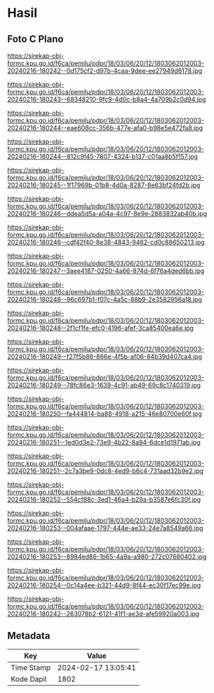 # Hasil

## Foto C Plano

https://sirekap-obj-formc.kpu.go.id/f6ca/pemilu/pdpr/18/03/06/20/12/1803062012003-20240216-180242--0d175cf2-d97b-4caa-9dee-ee27949d6178.jpg

https://sirekap-obj-formc.kpu.go.id/f6ca/pemilu/pdpr/18/03/06/20/12/1803062012003-20240216-180243--68348210-9fc9-4d0c-b8a4-4a709b2c0d94.jpg

https://sirekap-obj-formc.kpu.go.id/f6ca/pemilu/pdpr/18/03/06/20/12/1803062012003-20240216-180244--eae608cc-356b-477e-afa0-b98e5e472fa8.jpg

https://sirekap-obj-formc.kpu.go.id/f6ca/pemilu/pdpr/18/03/06/20/12/1803062012003-20240216-180244--812c9f45-7807-4324-b137-c01aa8b5f157.jpg

https://sirekap-obj-formc.kpu.go.id/f6ca/pemilu/pdpr/18/03/06/20/12/1803062012003-20240216-180245--1f17969b-01b8-4d0a-8287-8e63bf24fd2b.jpg

https://sirekap-obj-formc.kpu.go.id/f6ca/pemilu/pdpr/18/03/06/20/12/1803062012003-20240216-180246--ddea5d5a-a04a-4c97-8e9e-2883832ab40b.jpg

https://sirekap-obj-formc.kpu.go.id/f6ca/pemilu/pdpr/18/03/06/20/12/1803062012003-20240216-180246--cdf42f40-8e38-4843-9462-cd0c88650213.jpg

https://sirekap-obj-formc.kpu.go.id/f6ca/pemilu/pdpr/18/03/06/20/12/1803062012003-20240216-180247--3aee4187-0250-4a66-874d-6f76a4ded6bb.jpg

https://sirekap-obj-formc.kpu.go.id/f6ca/pemilu/pdpr/18/03/06/20/12/1803062012003-20240216-180248--96c697b1-f07c-4a5c-88b9-2e3582956a18.jpg

https://sirekap-obj-formc.kpu.go.id/f6ca/pemilu/pdpr/18/03/06/20/12/1803062012003-20240216-180248--2f1cf1fe-efc0-4196-afef-3ca85400ea6e.jpg

https://sirekap-obj-formc.kpu.go.id/f6ca/pemilu/pdpr/18/03/06/20/12/1803062012003-20240216-180249--f27f5b86-866e-4f5b-af06-84b39d407ca4.jpg

https://sirekap-obj-formc.kpu.go.id/f6ca/pemilu/pdpr/18/03/06/20/12/1803062012003-20240216-180249--78fc86e3-1639-4c91-ab49-69c8c1740319.jpg

https://sirekap-obj-formc.kpu.go.id/f6ca/pemilu/pdpr/18/03/06/20/12/1803062012003-20240216-180250--fa444814-ba88-4918-a215-46e80700e60f.jpg

https://sirekap-obj-formc.kpu.go.id/f6ca/pemilu/pdpr/18/03/06/20/12/1803062012003-20240216-180251--1ed0d3e2-73e9-4b22-8a94-6dce1d1971ab.jpg

https://sirekap-obj-formc.kpu.go.id/f6ca/pemilu/pdpr/18/03/06/20/12/1803062012003-20240216-180251--2c7a3be9-0dc8-4ed9-b6c4-731aad32b9e2.jpg

https://sirekap-obj-formc.kpu.go.id/f6ca/pemilu/pdpr/18/03/06/20/12/1803062012003-20240216-180252--554cf88c-3ed1-46a4-b29a-b3587e6fc30f.jpg

https://sirekap-obj-formc.kpu.go.id/f6ca/pemilu/pdpr/18/03/06/20/12/1803062012003-20240216-180253--004afaae-1797-444e-ae33-24e7a8549a66.jpg

https://sirekap-obj-formc.kpu.go.id/f6ca/pemilu/pdpr/18/03/06/20/12/1803062012003-20240216-180253--8984ed86-1b65-4a9a-a980-272c07680402.jpg

https://sirekap-obj-formc.kpu.go.id/f6ca/pemilu/pdpr/18/03/06/20/12/1803062012003-20240216-180254--0c14a4ee-b321-44d9-8f44-ec30f17ec99e.jpg

https://sirekap-obj-formc.kpu.go.id/f6ca/pemilu/pdpr/18/03/06/20/12/1803062012003-20240216-180242--263078b2-6121-41f1-ae3d-afe59920a003.jpg


## Metadata

| Key        | Value               |
| ---------- | ------------------- |
| Time Stamp | 2024-02-17 13:05:41 |
| Kode Dapil | 1802                |



